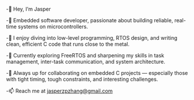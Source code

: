 -👋 Hey, I’m Jasper

-🧩 Embedded software developer, passionate about building reliable, real-time systems on microcontrollers.

-🧠 I enjoy diving into low-level programming, RTOS design, and writing clean, efficient C code that runs close to the metal.

-🌱 Currently exploring FreeRTOS and sharpening my skills in task management, inter-task communication, and system architecture.

-🤝 Always up for collaborating on embedded C projects — especially those with tight timing, tough constraints, and interesting challenges.

-📫 Reach me at jasperzpzhang@gmail.com

<!---
JasperzpZhang/JasperzpZhang is a ✨ special ✨ repository because its `README.md` (this file) appears on your GitHub profile.
You can click the Preview link to take a look at your changes.
--->
